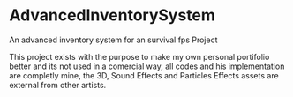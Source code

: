 # AdvancedInventorySystem
An advanced inventory system for an survival fps Project

This project exists with the purpose to make my own personal portifolio better and its not used in a comercial way, all codes and his implementation are completly mine, the 3D, Sound Effects and Particles Effects assets are external from other artists.
